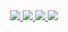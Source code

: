 
<div align="center">
<a href="https://github.com/samillybatista">
<img src="https://img.shields.io/badge/GitHub-100000?style=for-the-badge&logo=github&logoColor=white">
<a href= "mailto:samillybatista25@gmail.com">
<img src="https://img.shields.io/badge/Gmail-D14836?style=for-the-badge&logo=gmail&logoColor=white">
<a href= "https://instagram.com/samillybatsta">
<img src="https://img.shields.io/badge/Instagram-E4405F?style=for-the-badge&logo=instagram&logoColor=white">
<a href= "https://www.linkedin.com/in/samilly-batista-moraes-246b23250">
<img src="https://img.shields.io/badge/LinkedIn-0077B5?style=for-the-badge&logo=linkedin&logoColor=white">
</div>
